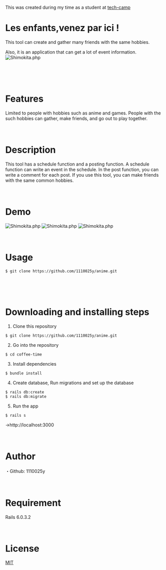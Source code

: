 This was created during my time as a student at [tech-camp](https://tech-camp.in/) 

# Les enfants,venez par ici !
This tool can create and gather many friends with the same hobbies.

Also, it is an application that can get a lot of event information.
![Shimokita.php](https://i.gyazo.com/12738af2c871d44924408a4a1034c4eb.jpg)

<br>
<br>
<br>

# Features
Limited to people with hobbies such as anime and games.
People with the such hobbies can gather, make friends, and go out to play together.
<br>
<br>
<br>

# Description
This tool has a schedule function and a posting function.
A schedule function can write an event in the schedule.
In the post function, you can write a comment for each post.
If you use this tool, you can make friends with the same common hobbies.
<br>
<br>
<br>

# Demo
![Shimokita.php](https://i.gyazo.com/c57ff5240c73e74c12bf7cf82da5bde8.gif)
![Shimokita.php](https://i.gyazo.com/cd95844f78a850284c065d64ad92cd9a.gif)
![Shimokita.php](https://i.gyazo.com/6521950fd2ad60de21ae610302a911ea.gif)
<br>
<br>
<br>

# Usage
```
$ git clone https://github.com/1110025y/anime.git
```

<br>
<br>
<br>

# Downloading and installing steps
1. Clone this repository
```
$ git clone https://github.com/1110025y/anime.git
```

2. Go into the repository
```
$ cd coffee-time
```

3. Install dependencies
```
$ bundle install
```

4. Create database, Run migrations and set up the database
```
$ rails db:create
$ rails db:migrate
```

5. Run the app
```
$ rails s
```
→http://localhost:3000
<br>
<br>
<br>

# Author
・Github: 1110025y
<br>
<br>
<br>

# Requirement
Rails 6.0.3.2
<br>
<br>
<br>

# License
[MIT](https://choosealicense.com/licenses/mit/) 